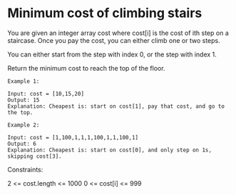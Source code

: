 # Minimum cost of climbing stairs

You are given an integer array cost where cost[i] is the cost of ith step on a staircase. Once you pay the cost, you can
either climb one or two steps.

You can either start from the step with index 0, or the step with index 1.

Return the minimum cost to reach the top of the floor.

```plain
Example 1:

Input: cost = [10,15,20]
Output: 15
Explanation: Cheapest is: start on cost[1], pay that cost, and go to the top.
```

```plain
Example 2:

Input: cost = [1,100,1,1,1,100,1,1,100,1]
Output: 6
Explanation: Cheapest is: start on cost[0], and only step on 1s, skipping cost[3].
```

Constraints:

2 <= cost.length <= 1000
0 <= cost[i] <= 999
